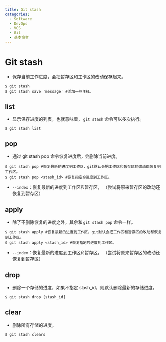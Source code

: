 ```yaml
---
title: Git stash
categories:
  - Software
  - DevOps
  - VCS
  - Git
  - 基本命令
---
```

# Git stash

- 保存当前工作进度，会把暂存区和工作区的改动保存起来。

```shell
$ git stash
$ git stash save 'message' #添加一些注释。
```

##  list

- 显示保存进度的列表，也就意味着， `git stash` 命令可以多次执行。

```shell
$ git stash list
```

## pop

- 通过 git stash pop 命令恢复进度后，会删除当前进度。

```shell
$ git stash pop #恢复最新的进度到工作区，git默认会把工作区和暂存区的改动都恢复到工作区。
$ git stash pop <stash_id> #恢复指定的进度到工作区。
```

- `--index`：恢复最新的进度到工作区和暂存区， （尝试将原来暂存区的改动还恢复到暂存区）

## apply

- 除了不删除恢复的进度之外，其余和 `git stash pop` 命令一样。

```shell
$ git stash apply #恢复最新的进度到工作区，git默认会把工作区和暂存区的改动都恢复到工作区。
$ git stash apply <stash_id> #恢复指定的进度到工作区。
```

- `--index`：恢复最新的进度到工作区和暂存区， （尝试将原来暂存区的改动还恢复到暂存区）

## drop

- 删除一个存储的进度，如果不指定 stash_id，则默认删除最新的存储进度。

```shell
$ git stash drop [stash_id]
```

## clear

- 删除所有存储的进度。

```shell
$ git stash clears
```

